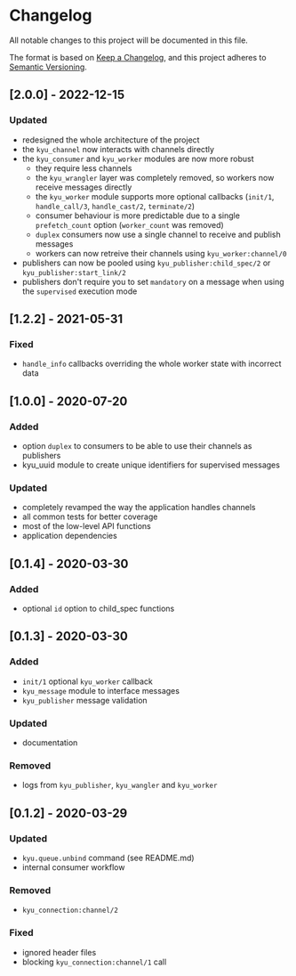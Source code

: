 # Changelog
All notable changes to this project will be documented in this file.

The format is based on [Keep a Changelog](https://keepachangelog.com/en/1.0.0/),
and this project adheres to [Semantic Versioning](https://semver.org/spec/v2.0.0.html).

## [2.0.0] - 2022-12-15
### Updated
- redesigned the whole architecture of the project
- the `kyu_channel` now interacts with channels directly
- the `kyu_consumer` and `kyu_worker` modules are now more robust
    - they require less channels
    - the `kyu_wrangler` layer was completely removed, so workers now receive messages directly
    - the `kyu_worker` module supports more optional callbacks (`init/1`, `handle_call/3`, `handle_cast/2`, `terminate/2`)
    - consumer behaviour is more predictable due to a single `prefetch_count` option (`worker_count` was removed)
    - `duplex` consumers now use a single channel to receive and publish messages
    - workers can now retreive their channels using `kyu_worker:channel/0`
- publishers can now be pooled using `kyu_publisher:child_spec/2` or `kyu_publisher:start_link/2`
- publishers don't require you to set `mandatory` on a message when using the `supervised` execution mode

## [1.2.2] - 2021-05-31
### Fixed
- `handle_info` callbacks overriding the whole worker state with incorrect data

## [1.0.0] - 2020-07-20
### Added
- option `duplex` to consumers to be able to use their channels as publishers
- kyu_uuid module to create unique identifiers for supervised messages

### Updated
- completely revamped the way the application handles channels
- all common tests for better coverage
- most of the low-level API functions
- application dependencies

## [0.1.4] - 2020-03-30
### Added
- optional `id` option to child_spec functions

## [0.1.3] - 2020-03-30
### Added
- `init/1` optional `kyu_worker` callback
- `kyu_message` module to interface messages
- `kyu_publisher` message validation

### Updated
- documentation

### Removed
- logs from `kyu_publisher`, `kyu_wangler` and `kyu_worker`

## [0.1.2] - 2020-03-29
### Updated
- `kyu.queue.unbind` command (see README.md)
- internal consumer workflow

### Removed
- `kyu_connection:channel/2`

### Fixed
- ignored header files
- blocking `kyu_connection:channel/1` call
